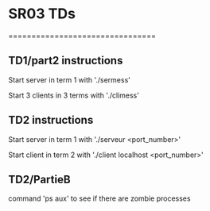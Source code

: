 # SR03 TDs
================================

TD1/part2 instructions
-------------------------

Start server in term 1 with './sermess'

Start 3 clients in 3 terms with './climess'

TD2 instructions
-------------------------

Start server in term 1 with './serveur <port_number>'

Start client in term 2 with './client localhost <port_number>'

TD2/PartieB
-------------------------

command 'ps aux' to see if there are zombie processes
